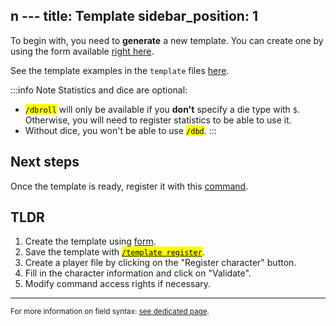 n ---
title: Template
sidebar_position: 1
---

To begin with, you need to **generate** a new template. You can create one by using the form available [right here](../form.mdx).

See the template examples in the `template` files [here](https://github.com/Dicelette/discord-dicelette/tree/main/template).

:::info Note
Statistics and dice are optional:
- <mark>`/dbroll`</mark> will only be available if you **don't** specify a die type with `$`. Otherwise, you will need to register statistics to be able to use it.
- Without dice, you won't be able to use <mark>`/dbd`</mark>. 
:::

## Next steps

Once the template is ready, register it with this [command](./ref.md#template-registration).

## TLDR
1. Create the template using [form](../form.mdx).
2. Save the template with [<mark>`/template register`</mark>](./ref.md#template-registration).
3. Create a player file by clicking on the "Register character" button.
4. Fill in the character information and click on "Validate".
5. Modify command access rights if necessary.

---
<small>For more information on field syntax: [see dedicated page](../../introduction/format.mdx).</small>

[^1]: It is possible to use a forum, which will automatically create a post for the character. The player (and administrators) will be mentioned in the post.